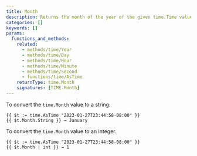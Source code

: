 ```yaml
---
title: Month
description: Returns the month of the year of the given time.Time value.
categories: []
keywords: []
params:
  functions_and_methods:
    related:
      - methods/time/Year
      - methods/time/Day
      - methods/time/Hour
      - methods/time/Minute
      - methods/time/Second
      - functions/time/AsTime
    returnType: time.Month
    signatures: [TIME.Month]
---
```


To convert the `time.Month` value to a string:

```go-html-template
{{ $t := time.AsTime "2023-01-27T23:44:58-08:00" }}
{{ $t.Month.String }} → January
```

To convert the `time.Month` value to an integer.

```go-html-template
{{ $t := time.AsTime "2023-01-27T23:44:58-08:00" }}
{{ $t.Month | int }} → 1
```
